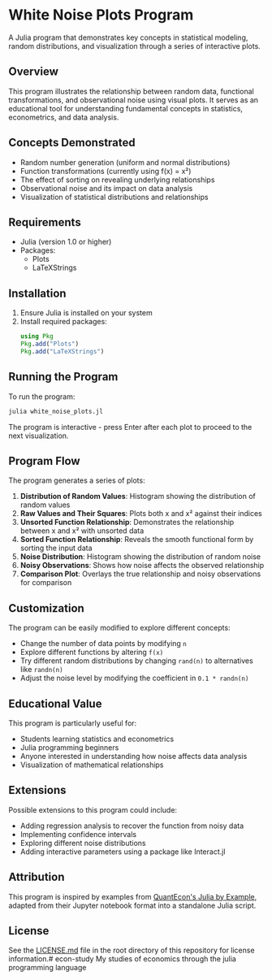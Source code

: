 # White Noise Plots Program

A Julia program that demonstrates key concepts in statistical modeling, random distributions, and visualization through a series of interactive plots.

## Overview

This program illustrates the relationship between random data, functional transformations, and observational noise using visual plots. It serves as an educational tool for understanding fundamental concepts in statistics, econometrics, and data analysis.

## Concepts Demonstrated

- Random number generation (uniform and normal distributions)
- Function transformations (currently using f(x) = x²)
- The effect of sorting on revealing underlying relationships
- Observational noise and its impact on data analysis
- Visualization of statistical distributions and relationships

## Requirements

- Julia (version 1.0 or higher)
- Packages:
  - Plots
  - LaTeXStrings

## Installation

1. Ensure Julia is installed on your system
2. Install required packages:
   ```julia
   using Pkg
   Pkg.add("Plots")
   Pkg.add("LaTeXStrings")
   ```

## Running the Program

To run the program:

```bash
julia white_noise_plots.jl
```

The program is interactive - press Enter after each plot to proceed to the next visualization.

## Program Flow

The program generates a series of plots:

1. **Distribution of Random Values**: Histogram showing the distribution of random values
2. **Raw Values and Their Squares**: Plots both x and x² against their indices
3. **Unsorted Function Relationship**: Demonstrates the relationship between x and x² with unsorted data
4. **Sorted Function Relationship**: Reveals the smooth functional form by sorting the input data
5. **Noise Distribution**: Histogram showing the distribution of random noise
6. **Noisy Observations**: Shows how noise affects the observed relationship
7. **Comparison Plot**: Overlays the true relationship and noisy observations for comparison

## Customization

The program can be easily modified to explore different concepts:

- Change the number of data points by modifying `n`
- Explore different functions by altering `f(x)`
- Try different random distributions by changing `rand(n)` to alternatives like `randn(n)`
- Adjust the noise level by modifying the coefficient in `0.1 * randn(n)`

## Educational Value

This program is particularly useful for:
- Students learning statistics and econometrics
- Julia programming beginners
- Anyone interested in understanding how noise affects data analysis
- Visualization of mathematical relationships

## Extensions

Possible extensions to this program could include:
- Adding regression analysis to recover the function from noisy data
- Implementing confidence intervals
- Exploring different noise distributions
- Adding interactive parameters using a package like Interact.jl

## Attribution

This program is inspired by examples from [QuantEcon's Julia by Example](https://julia.quantecon.org/getting_started_julia/julia_by_example.html), adapted from their Jupyter notebook format into a standalone Julia script.

## License

See the [LICENSE.md](./LICENSE) file in the root directory of this repository for license information.# econ-study
My studies of economics through the julia programming language
